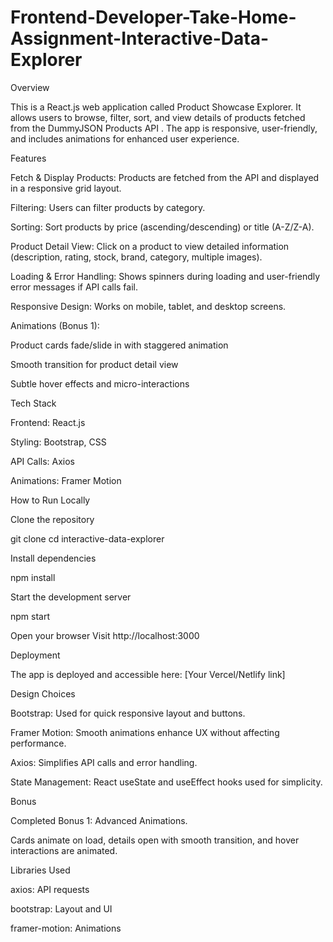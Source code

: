 # Frontend-Developer-Take-Home-Assignment-Interactive-Data-Explorer
Overview

This is a React.js web application called Product Showcase Explorer. It allows users to browse, filter, sort, and view details of products fetched from the DummyJSON Products API
. The app is responsive, user-friendly, and includes animations for enhanced user experience.

Features

Fetch & Display Products: Products are fetched from the API and displayed in a responsive grid layout.

Filtering: Users can filter products by category.

Sorting: Sort products by price (ascending/descending) or title (A-Z/Z-A).

Product Detail View: Click on a product to view detailed information (description, rating, stock, brand, category, multiple images).

Loading & Error Handling: Shows spinners during loading and user-friendly error messages if API calls fail.

Responsive Design: Works on mobile, tablet, and desktop screens.

Animations (Bonus 1):

Product cards fade/slide in with staggered animation

Smooth transition for product detail view

Subtle hover effects and micro-interactions

Tech Stack

Frontend: React.js

Styling: Bootstrap, CSS

API Calls: Axios

Animations: Framer Motion

How to Run Locally

Clone the repository

git clone <your-github-repo-link>
cd interactive-data-explorer


Install dependencies

npm install


Start the development server

npm start


Open your browser
Visit http://localhost:3000

Deployment

The app is deployed and accessible here:
[Your Vercel/Netlify link]

Design Choices

Bootstrap: Used for quick responsive layout and buttons.

Framer Motion: Smooth animations enhance UX without affecting performance.

Axios: Simplifies API calls and error handling.

State Management: React useState and useEffect hooks used for simplicity.

Bonus

Completed Bonus 1: Advanced Animations.

Cards animate on load, details open with smooth transition, and hover interactions are animated.

Libraries Used

axios: API requests

bootstrap: Layout and UI

framer-motion: Animations
